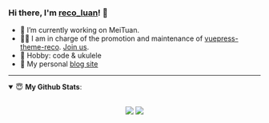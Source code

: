 ### Hi there, I'm [reco_luan](https://www.recoluan.com)! 👋

- 🔭 I’m currently working on MeiTuan.
- 👨‍💻 I am in charge of the promotion and maintenance of [vuepress-theme-reco](https://vuepress-theme-reco.recoluan.com). [Join us](https://www.notion.so/vuepress-reco-f8a7a55d18e042929931b612f170dbf4).
- 🏓 Hobby: code & ukulele
- 👋 My personal [blog site](https://www.recoluan.com)

---

<details open>
 <summary> 😇 <b>My Github Stats</b>: </summary>
<br>
<p align = "center">
  <img src = "https://github-readme-stats.vercel.app/api?username=recoluan&show_icons=true&theme=calm&line_height=33&hide_border=true&count_private=true">
  <img src = "https://github-readme-stats.vercel.app/api/top-langs/?username=recoluan&theme=calm&hide_border=true">
</p>
</details>
